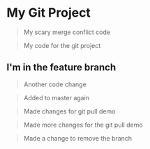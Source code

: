 # My Git Project

> My scary merge conflict code

> My code for the git project

## I'm in the feature branch

> Another code change

> Added to master again

> Made changes for git pull demo

> Made more changes for the git pull demo

> Made a change to remove the branch
